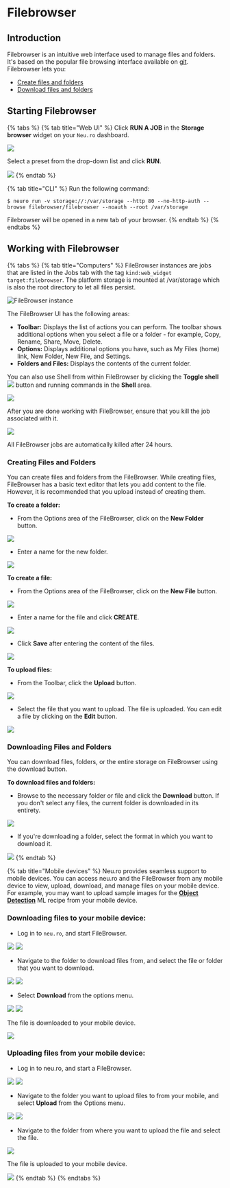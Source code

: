 # Filebrowser

## Introduction

Filebrowser is an intuitive web interface used to manage files and folders. It's based on the popular file browsing interface available on [git](https://github.com/filebrowser/filebrowser). Filebrowser lets you:

* [Create files and folders](filebrowser.md#creating-files-and-folders)
* [Download files and folders](filebrowser.md#downloading-files-and-folders)

## Starting Filebrowser

{% tabs %}
{% tab title="Web UI" %}
Click **RUN A JOB** in the **Storage browser** widget on your `Neu.ro` dashboard.

![](../../.gitbook/assets/image%20%28215%29.png)

Select a preset from the drop-down list and click **RUN**.

![](../../.gitbook/assets/image%20%28210%29.png)
{% endtab %}

{% tab title="CLI" %}
Run the following command:

```text
$ neuro run -v storage://:/var/storage --http 80 --no-http-auth --browse filebrowser/filebrowser --noauth --root /var/storage
```

Filebrowser will be opened in a new tab of your browser.
{% endtab %}
{% endtabs %}

## Working with Filebrowser

{% tabs %}
{% tab title="Computers" %}
FileBrowser instances are jobs that are listed in the Jobs tab with the tag `kind:web_widget target:filebrowser`. The platform storage is mounted at /var/storage which is also the root directory to let all files persist.

![FileBrowser instance](../../.gitbook/assets/stor_browser.jpg)

The FileBrowser UI has the following areas:

* **Toolbar:** Displays the list of actions you can perform. The toolbar shows additional options when you select a file or a folder - for example, Copy, Rename, Share, Move, Delete.
* **Options:** Displays additional options you have, such as My Files \(home\) link, New Folder, New File, and Settings.
* **Folders and Files:** Displays the contents of the current folder.

You can also use Shell from within FileBrowser by clicking the **Toggle shell** ![](../../.gitbook/assets/FB_Toggle.jpg) button and running commands in the **Shell** area.

![](../../.gitbook/assets/FB_Shell.jpg)

After you are done working with FileBrowser, ensure that you kill the job associated with it.

![](../../.gitbook/assets/image%20%2837%29.png)

All FileBrowser jobs are automatically killed after 24 hours.

### Creating Files and Folders

You can create files and folders from the FileBrowser. While creating files, FileBrowser has a basic text editor that lets you add content to the file. However, it is recommended that you upload instead of creating them.

**To create a folder:**

* From the Options area of the FileBrowser, click on the **New Folder** button. 

![](../../.gitbook/assets/FB_NewFolder.jpg)

* Enter a name for the new folder. 

![](../../.gitbook/assets/FB_NewDirectory.jpg)

**To create a file:**

* From the Options area of the FileBrowser, click on the **New File** button.

![](../../.gitbook/assets/FB_NewFile.jpg)

* Enter a name for the file and click **CREATE**.

![](../../.gitbook/assets/image%20%289%29.png)

* Click **Save** after entering the content of the files. 

![](../../.gitbook/assets/FB_NewFile_Save.JPG)

**To upload files:**

* From the Toolbar, click the **Upload** button. 

![](../../.gitbook/assets/FB_UploadButton.jpg)

* Select the file that you want to upload. The file is uploaded. You can edit a file by clicking on the **Edit** button. 

![](../../.gitbook/assets/FB_UpFile.JPG)

### Downloading Files and Folders

You can download files, folders, or the entire storage on FileBrowser using the download button.

**To download files and folders:**

* Browse to the necessary folder or file and click the **Download** button. If you don't select any files, the current folder is downloaded in its entirety.

![](../../.gitbook/assets/FB_Download.jpg) 

* If you're downloading a folder, select the format in which you want to download it.

![](../../.gitbook/assets/FB_DownFormat.jpg)
{% endtab %}

{% tab title="Mobile devices" %}
Neu.ro provides seamless support to mobile devices. You can access neu.ro and the FileBrowser from any mobile device to view, upload, download, and manage files on your mobile device. For example, you may want to upload sample images for the [**Object Detection**](https://docs.neu.ro/cookbook/object-detection) ML recipe from your mobile device.

### **Downloading files to your mobile device:**

* Log in to `neu.ro`, and start FileBrowser.

![](../../.gitbook/assets/mobile-dashboard.png) ![](../../.gitbook/assets/FBM_FileBrowser%20%281%29%20%281%29.jpg)

* Navigate to the folder to download files from, and select the file or folder that you want to download.

![](../../.gitbook/assets/FBM_Folder.jpg) ![](../../.gitbook/assets/FBM_Down_Select_1.jpg)

* Select **Download** from the options menu.

![](../../.gitbook/assets/FBM_Down_Select.jpg) ![](../../.gitbook/assets/FBM_DownloadDone%20%281%29%20%281%29.jpg)

The file is downloaded to your mobile device.

![](../../.gitbook/assets/FBM_DownloadDone%20%281%29.jpg)

### **Uploading files from your mobile device:**

* Log in to neu.ro, and start a FileBrowser.

![](../../.gitbook/assets/mobile-dashboard.png) ![](../../.gitbook/assets/FBM_FileBrowser.jpg)

* Navigate to the folder you want to upload files to from your mobile, and select **Upload** from the Options menu.

![](../../.gitbook/assets/FBM_Up_Folder.jpg) ![](../../.gitbook/assets/FBM_UploadButton.jpg)

* Navigate to the folder from where you want to upload the file and select the file.

![](../../.gitbook/assets/FBM_UploadFileFolder.jpg)

The file is uploaded to your mobile device.

![](../../.gitbook/assets/FBM_FileUploaded.jpg)
{% endtab %}
{% endtabs %}

